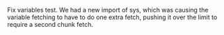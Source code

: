 Fix variables test. We had a new import of sys, which was causing the variable fetching to have to do one extra fetch, pushing it over the limit to require a second chunk fetch.